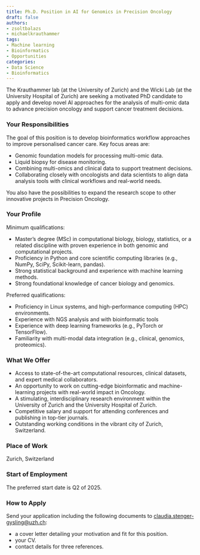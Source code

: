 ```yaml
---
title: Ph.D. Position in AI for Genomics in Precision Oncology
draft: false
authors:
- zsoltbalazs
- michaelkrauthammer
tags: 
- Machine learning
- Bioinformatics
- Opportunities
categories:
- Data Science
- Bioinformatics
---
```


The Krauthammer lab (at the University of Zurich) and the Wicki Lab (at the University Hospital of Zurich) are seeking a motivated PhD candidate to apply and develop novel AI approaches for the analysis of multi-omic data to advance precision oncology and support cancer treatment decisions.

### Your Responsibilities

The goal of this position is to develop bioinformatics workflow approaches to improve personalised cancer care. Key focus areas are:

- Genomic foundation models for processing multi-omic data.
- Liquid biopsy for disease monitoring.
- Combining multi-omics and clinical data to support treatment decisions.
- Collaborating closely with oncologists and data scientists to align data analysis tools with clinical workflows and real-world needs.   

You also have the possibilities to expand the research scope to other innovative projects in Precision Oncology.

### Your Profile

Minimum qualifications:
- Master’s degree (MSc) in computational biology, biology, statistics, or a related discipline with proven experience in both genomic and computational projects.
- Proficiency in Python and core scientific computing libraries (e.g., NumPy, SciPy, Scikit-learn, pandas).
- Strong statistical background and experience with machine learning methods.
- Strong foundational knowledge of cancer biology and genomics.

Preferred qualifications:
- Proficiency in Linux systems, and high-performance computing (HPC) environments.
- Experience with NGS analysis and with bioinformatic tools
- Experience with deep learning frameworks (e.g., PyTorch or TensorFlow).
- Familiarity with multi-modal data integration (e.g., clinical, genomics, proteomics).

### What We Offer
- Access to state-of-the-art computational resources, clinical datasets, and expert medical collaborators.
- An opportunity to work on cutting-edge bioinformatic and machine-learning projects with real-world impact in Oncology.
- A stimulating, interdisciplinary research environment within the University of Zurich and the University Hospital of Zurich.
- Competitive salary and support for attending conferences and publishing in top-tier journals.
- Outstanding working conditions in the vibrant city of Zurich, Switzerland.

### Place of Work
Zurich, Switzerland

### Start of Employment
The preferred start date is Q2 of 2025.

### How to Apply
Send your application including the following documents to claudia.stenger-gysling@uzh.ch:
- a cover letter detailing your motivation and fit for this position.
- your CV.
- contact details for three references.
